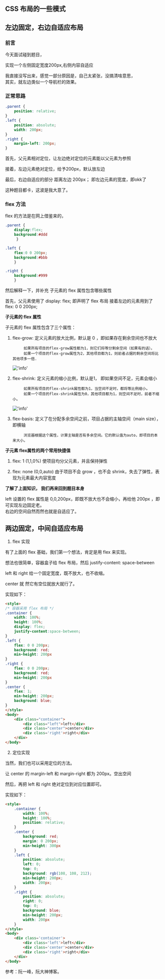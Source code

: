 
## CSS 布局的一些模式

## 左边固定，右边自适应布局

### 前言
今天面试碰到题目，    

实现一个左侧固定宽度200px,右侧内容自适应     

我直接没写出来，感觉一部分原因是，自己太紧张，没搞清啥意思，    
其实，就左边类似一个导航栏的效果。    

### 正常思路
```css
.parent {
    position: relative;
}
.left {
    position: absolute;
    width: 200px;
}
.right {
    margin-left: 200px;
}
```
首先，父元素相对定位，让左边绝对定位的元素能以父元素为参照    

接着，左边元素绝对定位，给予200px，默认放左边    

最后，右边自适应的部分 距离左边 200px； 即左边元素的宽度，即okk了

这种题目都卡，这波是我大意了。

### flex 方法

flex 的方法是在网上借鉴来的，

```css
.parent {
    display:flex;
    background:#ddd
     }

.left {
    flex:0 0 200px; 
    background:#bbb 
    }

.right {
    background:#999
    }
```
然后解释一下，并补充 子元素的 flex 属性包含哪些属性    

首先，父元素使用了 display: flex; 即声明了 flex 布局
接着左边的元素用到了 flex: 0 0 200px; 

**子元素的 flex 属性**    

子元素的 flex 属性包含了三个属性：    

1. flex-grow: 定义元素的放大比例，默认是 0 ，即如果存在剩余空间也不放大

            如果所有项目的flex-grow属性都为1，则它们将等分剩余空间（如果有的话）。    
            如果一个项目的flex-grow属性为2，其他项目都为1，则前者占据的剩余空间将比其他项多一倍.    

    !['info'](http://www.ruanyifeng.com/blogimg/asset/2015/bg2015071014.png)

2. flex-shrink: 定义元素的缩小比例，默认是1， 即如果空间不足，元素会缩小

            如果所有项目的flex-shrink属性都为1，当空间不足时，都将等比例缩小。    
            如果一个项目的flex-shrink属性为0，其他项目都为1，则空间不足时，前者不缩小。    

    !['info'](http://www.ruanyifeng.com/blogimg/asset/2015/bg2015071015.jpg)

3. flex-basis:  定义了在分配多余空间之前，项目占据的主轴空间（main size），即横轴   

            浏览器根据这个属性，计算主轴是否有多余空间。它的默认值为auto，即项目的本来大小。

**子元素 flex属性的两个常用快捷值**

1. flex: 1 (1,1,0%)  使项目均分父元素，并且保持弹性

2. flex: none (0,0,auto)  由于项目不会 grow ，也不会 shrink，失去了弹性，表现为元素最大内容宽度

**了解了上面知识， 我们再来回到题目本身**    

left 设置的 flex 属性是 0,0,200px，即既不放大也不会缩小，再给他 200px ，即可实现左边固定老。    
右边的空间自然而然也就是自适应了。

## 两边固定，中间自适应布局 

1. flex 实现     

有了上面的 flex 基础，我们第一个想法，肯定是用 flex 来实现。      

想法也很简单，容器盒子给 flex 布局，然后 justify-content: space-between    

left 和 right 给一个固定宽度，既不放大，也不收缩。    

center 就 然它有空位就放大就行了。    

实现如下：    

```html
<style>
/* 容器采用 flex 布局 */
.container {
    width: 100%;
    height: 100%;
    display: flex;
    justify-content:space-between;
}
.left {
    flex: 0 0 200px;
    background: red;
    min-height: 200px
}
.right {
    flex: 0 0 200px;
    background: red;
    min-height: 200px
}
.center {
    flex: 1;
    min-height: 200px;
    background: blue;
}
</style>
<body>
    <div class="container">
        <div class="left">left</div>
        <div class="center">center</div>
        <div class='right'>right</div>
    </div>
</body>
```
2. 定位实现    

当然，我们也可以采用定位的方法。    

让 center 的 margin-left 和 margin-right 都为 200px。空出空间    

然后，再把 left 和 right 绝对定位到对应位置即可。    

实现如下：    

```html
<style>
    .container {
        width: 100%;
        height: 100%;
        position: relative;
    }
    .center {
        background: red;
        margin: 0 200px;
        min-height: 300px
    }
    .left {
        position: absolute;
        left: 0;
        top: 0;
        background: rgb(108, 108, 212);
        min-height: 200px;
        width: 200px;
    }
    .right {
        position: absolute;
        right: 0;
        top: 0;
        background: blue;
        min-height: 200px;
        width: 200px
    }
</style>
<body>
    <div class='container'>
        <div class='left'>left</div>
        <div class='center'>center</div>
        <div class='right'>right</div>
    </div>
</body>
```

参考：阮一峰，阮大神博客。


